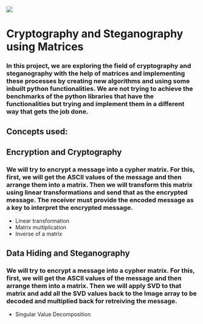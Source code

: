 <a href="https://github.com/MihirKotecha/Cryptography-Steganography-using-matrices/graphs/contributors">
  <img src="https://contrib.rocks/image?repo=MihirKotecha/Cryptography-Steganography-using-matrices"/>
</a>



# Cryptography and Steganography using Matrices

### In this project, we are exploring the field of cryptography and steganography with the help of matrices and implementing these processes by creating new algorithms and using some inbuilt python functionalities. We are not trying to achieve the benchmarks of the python libraries that have the functionalities but trying and implement them in a different way that gets the job done.

## Concepts used:

## Encryption and Cryptography

### We will try to encrypt a message into a cypher matrix. For this, first, we will get the ASCII values of the message and then arrange them into a matrix. Then we will transform this matrix using linear transformations and send that as the encrypted message. The receiver must provide the encoded message as a key to interpret the encrypted message.

* Linear transformation
* Matrix multiplication
* Inverse of a matrix

## Data Hiding and Steganography

### We will try to encrypt a message into a cypher matrix. For this, first, we will get the ASCII values of the message and then arrange them into a matrix. Then we will apply SVD to that matrix and add all the SVD values back to the Image array to be decoded and multiplied back for retreiving the message.

* Singular Value Decomposition
